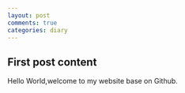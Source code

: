 ```yaml
---
layout: post
comments: true
categories: diary
---
```


## First post content

Hello World,welcome to my website base on Github.